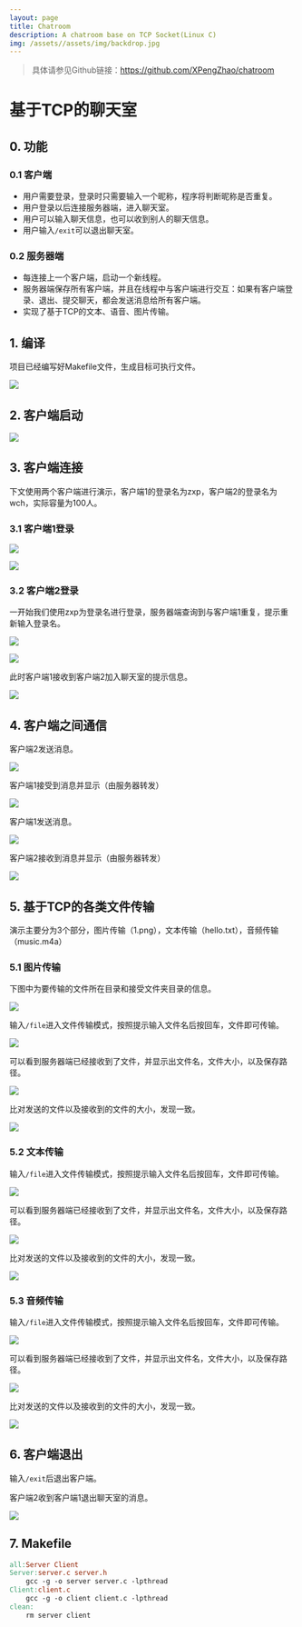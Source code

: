 ```yaml
---
layout: page
title: Chatroom
description: A chatroom base on TCP Socket(Linux C)
img: /assets//assets/img/backdrop.jpg
---
```


> 具体请参见Github链接：<https://github.com/XPengZhao/chatroom>

# 基于TCP的聊天室

## 0. 功能

### 0.1 客户端

- 用户需要登录，登录时只需要输入一个昵称，程序将判断昵称是否重复。
- 用户登录以后连接服务器端，进入聊天室。
- 用户可以输入聊天信息，也可以收到别人的聊天信息。
- 用户输入`/exit`可以退出聊天室。

### 0.2 服务器端

- 每连接上一个客户端，启动一个新线程。
- 服务器端保存所有客户端，并且在线程中与客户端进行交互：如果有客户端登录、退出、提交聊天，都会发送消息给所有客户端。
- 实现了基于TCP的文本、语音、图片传输。

## 1. 编译

项目已经编写好Makefile文件，生成目标可执行文件。

![](/assets/img/c1.png)

## 2. 客户端启动

![](/assets/img/c2.png)

## 3. 客户端连接

下文使用两个客户端进行演示，客户端1的登录名为zxp，客户端2的登录名为wch，实际容量为100人。

### 3.1 客户端1登录

![](/assets/img/c3.png)

![](/assets/img/c4.png)

### 3.2 客户端2登录

一开始我们使用zxp为登录名进行登录，服务器端查询到与客户端1重复，提示重新输入登录名。

![](/assets/img/c5.png)

![](/assets/img/c6.png)

此时客户端1接收到客户端2加入聊天室的提示信息。

![](/assets/img/c7.png)

## 4. 客户端之间通信

客户端2发送消息。

![](/assets/img/c8.png)

客户端1接受到消息并显示（由服务器转发）

![](/assets/img/c9.png)

客户端1发送消息。

![](/assets/img/c10.png)

客户端2接收到消息并显示（由服务器转发）

![](/assets/img/c11.png)

## 5. 基于TCP的各类文件传输

演示主要分为3个部分，图片传输（1.png），文本传输（hello.txt），音频传输（music.m4a）

### 5.1 图片传输

下图中为要传输的文件所在目录和接受文件夹目录的信息。

![](/assets/img/c12.png)

输入`/file`进入文件传输模式，按照提示输入文件名后按回车，文件即可传输。

![](/assets/img/c13.png)

可以看到服务器端已经接收到了文件，并显示出文件名，文件大小，以及保存路径。

![](/assets/img/c14.png)

比对发送的文件以及接收到的文件的大小，发现一致。

![](/assets/img/c15.png)

### 5.2 文本传输

输入`/file`进入文件传输模式，按照提示输入文件名后按回车，文件即可传输。

![](/assets/img/c16.png)

可以看到服务器端已经接收到了文件，并显示出文件名，文件大小，以及保存路径。

![](/assets/img/c17.png)

比对发送的文件以及接收到的文件的大小，发现一致。

![](/assets/img/c18.png)

### 5.3 音频传输

输入`/file`进入文件传输模式，按照提示输入文件名后按回车，文件即可传输。

![](/assets/img/c19.png)

可以看到服务器端已经接收到了文件，并显示出文件名，文件大小，以及保存路径。

![](/assets/img/c20.png)

比对发送的文件以及接收到的文件的大小，发现一致。

![](/assets/img/c21.png)

## 6. 客户端退出

输入`/exit`后退出客户端。

客户端2收到客户端1退出聊天室的消息。

![](/assets/img/c22.png)

## 7. Makefile

```makefile
all:Server Client 
Server:server.c server.h
	gcc -g -o server server.c -lpthread
Client:client.c
	gcc -g -o client client.c -lpthread
clean:
	rm server client

```

